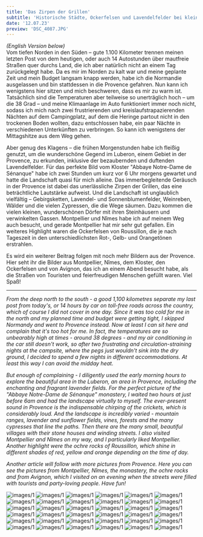 ```yaml
---
title: 'Das Zirpen der Grillen'
subtitle: 'Historische Städte, Ockerfelsen und Lavendelfelder bei kleinen Dörfern in der Provence'
date: '12.07.23'
preview: 'DSC_4087.JPG'
---
```


_(English Version below)_
<br />
Vom tiefen Norden in den Süden – gute 1.100 Kilometer trennen meinen letzten Post von dem heutigen, oder auch 14 Autostunden über mautfreie Straßen quer durchs Land, die ich aber natürlich nicht an einem Tag zurückgelegt habe. Da es mir im Norden zu kalt war und meine geplante Zeit und mein Budget langsam knapp werden, habe ich die Normandie ausgelassen und bin stattdessen in die Provence gefahren. Nun kann ich wenigstens hier sitzen und mich beschweren, dass es mir zu warm ist. Tatsächlich sind die Temperaturen aber teilweise so unerträglich hoch – um die 38 Grad – und meine Klimaanlage im Auto funktioniert immer noch nicht, sodass ich mich nach zwei frustrierenden und kreislaufstrapazierenden Nächten auf dem Campingplatz, auf dem die Heringe partout nicht in den trockenen Boden wollten, dazu entschlossen habe, ein paar Nächte in verschiedenen Unterkünften zu verbringen. So kann ich wenigstens der Mittagshitze aus dem Weg gehen.

Aber genug des Klagens – die frühen Morgenstunden habe ich fleißig genutzt, um die wunderschöne Gegend im Luberon, einem Gebiet in der Provence, zu erkunden, inklusive der bezaubernden und duftenden Lavendelfelder. Für das perfekte Bild vom Kloster "Abbaye Notre-Dame de Sénanque" habe ich zwei Stunden um kurz vor 6 Uhr morgens gewartet und hatte die Landschaft quasi für mich alleine. Das immerbegleitende Geräusch in der Provence ist dabei das unerlässliche Zirpen der Grillen, das eine beträchtliche Lautstärke aufweist. Und die Landschaft ist unglaublich vielfältig – Gebirgsketten, Lavendel- und Sonnenblumenfelder, Weinreben, Wälder und die vielen Zypressen, die die Wege säumen. Dazu kommen die vielen kleinen, wunderschönen Dörfer mit ihren Steinhäusern und verwinkelten Gassen. Montpellier und Nîmes habe ich auf meinem Weg auch besucht, und gerade Montpellier hat mir sehr gut gefallen. Ein weiteres Highlight waren die Ockerfelsen von Roussillon, die je nach Tageszeit in den unterschiedlichsten Rot-, Gelb- und Orangetönen erstrahlen.

Es wird ein weiterer Beitrag folgen mit noch mehr Bildern aus der Provence. Hier seht ihr die Bilder aus Montpellier, Nîmes, dem Kloster, den Ockerfelsen und von Avignon, das ich an einem Abend besucht habe, als die Straßen von Touristen und feierfreudigen Menschen gefüllt waren. Viel Spaß!

---

_From the deep north to the south - a good 1,100 kilometres separate my last post from today's, or 14 hours by car on toll-free roads across the country, which of course I did not cover in one day. Since it was too cold for me in the north and my planned time and budget were getting tight, I skipped Normandy and went to Provence instead. Now at least I can sit here and complain that it's too hot for me. In fact, the temperatures are so unbearably high at times - around 38 degrees - and my air conditioning in the car still doesn't work, so after two frustrating and circulation-straining nights at the campsite, where the pegs just wouldn't sink into the dry ground, I decided to spend a few nights in different accommodations. At least this way I can avoid the midday heat._

_But enough of complaining - I diligently used the early morning hours to explore the beautiful area in the Luberon, an area in Provence, including the enchanting and fragrant lavender fields. For the perfect picture of the "Abbaye Notre-Dame de Sénanque" monastery, I waited two hours at just before 6am and had the landscape virtually to myself. The ever-present sound in Provence is the indispensable chirping of the crickets, which is considerably loud. And the landscape is incredibly varied - mountain ranges, lavender and sunflower fields, vines, forests and the many cypresses that line the paths. Then there are the many small, beautiful villages with their stone houses and winding streets. I also visited Montpellier and Nîmes on my way, and I particularly liked Montpellier. Another highlight were the ochre rocks of Roussillon, which shine in different shades of red, yellow and orange depending on the time of day._

_Another article will follow with more pictures from Provence. Here you can see the pictures from Montpellier, Nîmes, the monastery, the ochre rocks and from Avignon, which I visited on an evening when the streets were filled with tourists and party-loving people. Have fun!_

![images/1](/images/DSC_3819.JPG)
![images/1](/images/DSC_3842.JPG)
![images/1](/images/DSC_3857.JPG)
![images/1](/images/DSC_3862.JPG)
![images/1](/images/DSC_3866.JPG)
![images/1](/images/DSC_3890.JPG)
![images/1](/images/DSC_3896.JPG)
![images/1](/images/DSC_3898.JPG)
![images/1](/images/DSC_3904.JPG)
![images/1](/images/DSC_3907.JPG)
![images/1](/images/DSC_3943.JPG)
![images/1](/images/DSC_3957.JPG)
![images/1](/images/DSC_3982.JPG)
![images/1](/images/DSC_4007.JPG)
![images/1](/images/DSC_4017.JPG)
![images/1](/images/DSC_4029.JPG)
![images/1](/images/DSC_4087.JPG)
![images/1](/images/DSC_4170.JPG)
![images/1](/images/DSC_4173.JPG)
![images/1](/images/DSC_4189.JPG)
![images/1](/images/DSC_4194.JPG)
![images/1](/images/DSC_4211.JPG)
![images/1](/images/DSC_4216.JPG)
![images/1](/images/DSC_4251.JPG)
![images/1](/images/DSC_4290.JPG)
![images/1](/images/DSC_4298.JPG)
![images/1](/images/DSC_4300.JPG)
![images/1](/images/DSC_4307.JPG)
![images/1](/images/DSC_4319.JPG)
![images/1](/images/DSC_4325.JPG)
![images/1](/images/DSC_4331.JPG)
![images/1](/images/DSC_4340.JPG)
![images/1](/images/DSC_4352.JPG)
![images/1](/images/DSC_4355.JPG)
![images/1](/images/DSC_4371.JPG)
![images/1](/images/DSC_4396.JPG)
